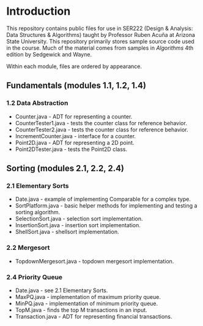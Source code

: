 ﻿# Introduction
This repository contains public files for use in SER222 (Design & Analysis: Data Structures & Algorithms) taught by Professor Ruben Acuña at Arizona State University. This repository primarily stores sample source code used in the course. Much of the material comes from samples in *Algorithms* 4th edition by Sedgewick and Wayne.

Within each module, files are ordered by appearance.

## Fundamentals (modules 1.1, 1.2, 1.4)

### 1.2 Data Abstraction
* Counter.java - ADT for representing a counter.
* CounterTester1.java - tests the counter class for reference behavior.
* CounterTester2.java - tests the counter class for reference behavior.
* IncrementCounter.java - interface for a counter.
* Point2D.java - ADT for representing a 2D point.
* Point2DTester.java - tests the Point2D class.

## Sorting (modules 2.1, 2.2, 2.4)

### 2.1 Elementary Sorts
* Date.java - example of implementing Comparable for a complex type.
* SortPlatform.java - basic helper methods for implementing and testing a sorting algorithm.
* SelectionSort.java - selection sort implementation.
* InsertionSort.java - insertion sort implementation.
* ShellSort.java - shellsort implementation.

### 2.2 Mergesort
* TopdownMergesort.java - topdown mergesort implementation.

### 2.4 Priority Queue
* Date.java - see 2.1 Elementary Sorts.
* MaxPQ.java - implementation of maximum priority queue.
* MinPQ.java - implementation of minimum priority queue.
* TopM.java - finds the top M transactions in an input.
* Transaction.java - ADT for representing financial transactions.